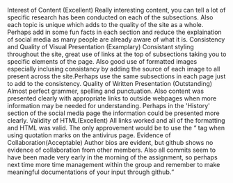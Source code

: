 Interest of Content (Excellent)
Really interesting content, you can tell a lot of specific research has been conducted on each of the subsections. Also each topic is unique which adds to the quality of the site as a whole. Perhaps add in some fun facts in each section and reduce the explaination of social media as many people are already aware of what it is.
Consistency and Quality of Visual Presentation (Examplary)
Consistant styling throughout the site, great use of links at the top of subsections taking you to specific elements of the page. Also good use of formatted images especially inclusing consistancy by adding the source of each image to all present across the site.Perhaps use the same subsections in each page just to add to the consistency.
Quality of Written Presentation (Outstanding)
Almost perfect grammer, spelling and punctuation. Also content was presented clearly with appropriate links to outside webpages when more information may be needed for understanding. Perhaps in the 'History' section of the social media page the information could be presented more clearly.
Validity of HTML(Excellent)
All links worked and all of the formatting and HTML was valid. The only approvement would be to use the <q> tag when using quotation marks on the antivirus page.
Evidence of Collaboration(Acceptable)
Author bios are evident, but github shows no evidence of collaboration from other members. Also all commits seem to have been made very early in the morning of the assignment, so perhaps next time more time management within the group and remember to make meaningful documentations of your input through github.
